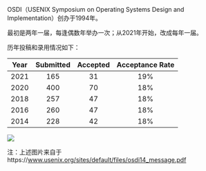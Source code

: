 OSDI（USENIX Symposium on Operating Systems Design and Implementation）创办于1994年。

最初是两年一届，每逢偶数年举办一次；从2021年开始，改成每年一届。

历年投稿和录用情况如下：

| Year | Submitted | Accepted | Acceptance Rate |
| :--: | :-------: | :------: | :-------------: |
| 2021 |    165    |    31    |       19%       |
| 2020 |    400    |    70    |       18%       |
| 2018 |    257    |    47    |       18%       |
| 2016 |    260    |    47    |       18%       |
| 2014 |    228    |    42    |       18%       |

![](/img/osdi-submitted-acceptance-rate.png)

注：上述图片来自于https://www.usenix.org/sites/default/files/osdi14_message.pdf

